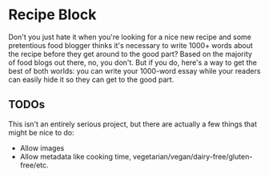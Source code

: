 # Recipe Block #

Don't you just hate it when you're looking for a nice new recipe and some pretentious food blogger thinks it's necessary to write 1000+ words about the recipe before they get around to the good part? Based on the majority of food blogs out there, no, you don't. But if you do, here's a way to get the best of both worlds: you can write your 1000-word essay while your readers can easily hide it so they can get to the good part.

## TODOs ##

This isn't an entirely serious project, but there are actually a few things that might be nice to do:

* Allow images
* Allow metadata like cooking time, vegetarian/vegan/dairy-free/gluten-free/etc.
